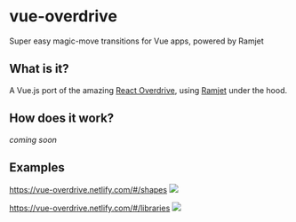 # vue-overdrive
Super easy magic-move transitions for Vue apps, powered by Ramjet

## What is it?
A Vue.js port of the amazing [React Overdrive](https://github.com/berzniz/react-overdrive), using [Ramjet](https://github.com/Rich-Harris/ramjet) under the hood.

## How does it work?
*coming soon*

## Examples
https://vue-overdrive.netlify.com/#/shapes
![](https://imgur.com/YRwM2T8.gif)

https://vue-overdrive.netlify.com/#/libraries
![](https://imgur.com/B6BYxRv.gif)
